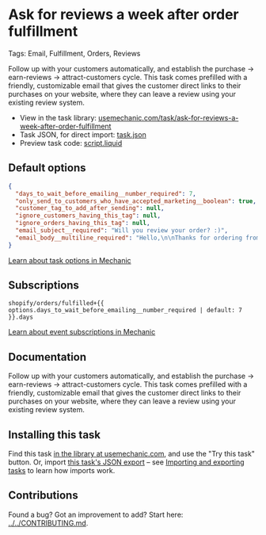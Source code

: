 # Ask for reviews a week after order fulfillment

Tags: Email, Fulfillment, Orders, Reviews

Follow up with your customers automatically, and establish the purchase -> earn-reviews -> attract-customers cycle. This task comes prefilled with a friendly, customizable email that gives the customer direct links to their purchases on your website, where they can leave a review using your existing review system.

* View in the task library: [usemechanic.com/task/ask-for-reviews-a-week-after-order-fulfillment](https://usemechanic.com/task/ask-for-reviews-a-week-after-order-fulfillment)
* Task JSON, for direct import: [task.json](../../tasks/ask-for-reviews-a-week-after-order-fulfillment.json)
* Preview task code: [script.liquid](./script.liquid)

## Default options

```json
{
  "days_to_wait_before_emailing__number_required": 7,
  "only_send_to_customers_who_have_accepted_marketing__boolean": true,
  "customer_tag_to_add_after_sending": null,
  "ignore_customers_having_this_tag": null,
  "ignore_orders_having_this_tag": null,
  "email_subject__required": "Will you review your order? :)",
  "email_body__multiline_required": "Hello,\n\nThanks for ordering from {{ shop.name }}!\n\nYour item{% if order.line_items.size > 1 %}s{% endif %} arrived a week ago, and we have a quick question: <b>will you review your purchase?</b>\n\nHere {% if order.line_items.size > 1 %}are direct links{% else %}is a direct link{% endif %}, to make this easy for you:\n<ul>{% for line_item in order.line_items %}{% if line_item.product_exists or event.preview %}<li><a href=\"https://{{ shop.domain }}/products/{{ line_item.product.handle }}\">{{ line_item.name }}</a></li>{% endif %}{% endfor %}</ul>\nThanks so much!\n\nSincerely,\nThe team at {{ shop.name }}"
}
```

[Learn about task options in Mechanic](https://docs.usemechanic.com/article/471-task-options)

## Subscriptions

```liquid
shopify/orders/fulfilled+{{ options.days_to_wait_before_emailing__number_required | default: 7 }}.days
```

[Learn about event subscriptions in Mechanic](https://docs.usemechanic.com/article/408-subscriptions)

## Documentation

Follow up with your customers automatically, and establish the purchase -> earn-reviews -> attract-customers cycle. This task comes prefilled with a friendly, customizable email that gives the customer direct links to their purchases on your website, where they can leave a review using your existing review system.

## Installing this task

Find this task [in the library at usemechanic.com](https://usemechanic.com/task/ask-for-reviews-a-week-after-order-fulfillment), and use the "Try this task" button. Or, import [this task's JSON export](../../tasks/ask-for-reviews-a-week-after-order-fulfillment.json) – see [Importing and exporting tasks](https://docs.usemechanic.com/article/505-importing-and-exporting-tasks) to learn how imports work.

## Contributions

Found a bug? Got an improvement to add? Start here: [../../CONTRIBUTING.md](../../CONTRIBUTING.md).

